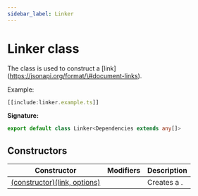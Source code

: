 ```yaml
---
sidebar_label: Linker
---
```

# Linker class

The  class is used to construct a \[link\](https://jsonapi.org/format/\#document-links).

Example:

```typescript
[[include:linker.example.ts]]
```

**Signature:**

```typescript
export default class Linker<Dependencies extends any[]> 
```

## Constructors

|  Constructor | Modifiers | Description |
|  --- | --- | --- |
|  [(constructor)(link, options)](./ts-japi.linker._constructor_.md) |  | Creates a . |

